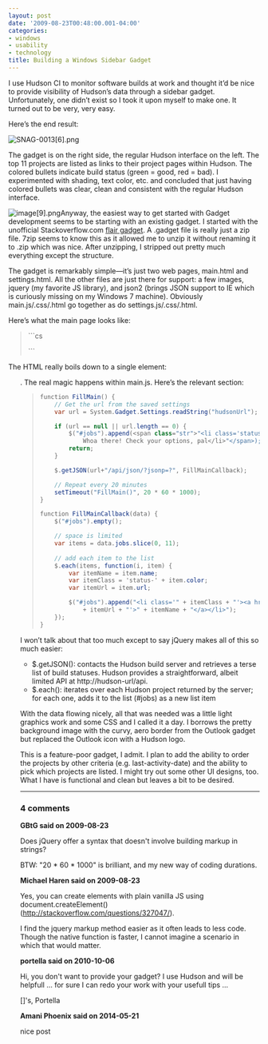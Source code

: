 ```yaml
---
layout: post
date: '2009-08-23T00:48:00.001-04:00'
categories:
- windows
- usability
- technology
title: Building a Windows Sidebar Gadget
---
```



I use Hudson CI to monitor software builds at work and thought it’d be nice to provide visibility of Hudson’s data through a sidebar gadget. Unfortunately, one didn’t exist so I took it upon myself to make one. It turned out to be very, very easy.

Here’s the end result:

![SNAG-0013[6].png](/assets/2009/SNAG-0013[6].png) 

The gadget is on the right side, the regular Hudson interface on the left. The top 11 projects are listed as links to their project pages within Hudson. The colored bullets indicate build status (green = good, red = bad). I experimented with shading, text color, etc. and concluded that just having colored bullets was clear, clean and consistent with the regular Hudson interface.

![image[9].png](/assets/2009/image[9].png)Anyway, the easiest way to get started with Gadget development seems to be starting with an existing gadget. I started with the unofficial Stackoverflow.com [flair gadget](http://flairgadget.codeplex.com/). A .gadget file is really just a zip file. 7zip seems to know this as it allowed me to unzip it without renaming it to .zip which was nice. After unzipping, I stripped out pretty much everything except the structure. 

The gadget is remarkably simple—it’s just two web pages, main.html and settings.html. All the other files are just there for support: a few images, jquery (my favorite JS library), and json2 (brings JSON support to IE which is curiously missing on my Windows 7 machine). Obviously main.js/.css/.html go together as do settings.js/.css/.html.

Here’s what the main page looks like:
<blockquote>   
```cs
<html xmlns="http://www.w3.org/1999/xhtml">
<head>
  <title>Hudson Monitor</title>
  <link rel="stylesheet" href="styles/main.css" />
  <script type="text/javascript" src="scripts/jquery-1.3.2.min.js"></script>
  <script type="text/javascript" src="scripts/main.js"></script>
  <script type="text/javascript">
    $().ready(function() {
      FillMain();
    });
  </script>
</head>
<body>
<g:background src="images/bg.png">
    <ul id="jobs"></ul>
</g:background>
</body>
</html>
```

</blockquote>


The HTML really boils down to a single element: <ul>. The real magic happens within main.js. Here’s the relevant section:

<blockquote>
  
```cs
function FillMain() {
    // Get the url from the saved settings
    var url = System.Gadget.Settings.readString("hudsonUrl");

    if (url == null || url.length == 0) {
        $("#jobs").append(<span class="str">"<li class='status-red'> \
            Whoa there! Check your options, pal</li>"</span>);
        return;
    }

    $.getJSON(url+"/api/json/?jsonp=?", FillMainCallback);

    // Repeat every 20 minutes
    setTimeout("FillMain()", 20 * 60 * 1000);
}

function FillMainCallback(data) {
    $("#jobs").empty(); 

    // space is limited
    var items = data.jobs.slice(0, 11);
    
    // add each item to the list
    $.each(items, function(i, item) {
        var itemName = item.name; 
        var itemClass = 'status-' + item.color;
        var itemUrl = item.url;

        $("#jobs").append("<li class='" + itemClass + "'><a href='" 
            + itemUrl + "'>" + itemName + "</a></li>");
    });
}
```

</blockquote>


I won’t talk about that too much except to say jQuery makes all of this so much easier:

<ul>
  <li>$.getJSON(): contacts the Hudson build server and retrieves a terse list of build statuses. Hudson provides a straightforward, albeit limited API at http://hudson-url/api. </li>

  <li>$.each(): iterates over each Hudson project returned by the server; for each one, adds it to the list (#jobs) as a new list item </li>
</ul>


With the data flowing nicely, all that was needed was a little light graphics work and some CSS and I called it a day. I borrows the pretty background image with the curvy, aero border from the Outlook gadget but replaced the Outlook icon with a Hudson logo.


This is a feature-poor gadget, I admit. I plan to add the ability to order the projects by other criteria (e.g. last-activity-date) and the ability to pick which projects are listed. I might try out some other UI designs, too. What I have is functional and clean but leaves a bit to be desired.

---

### 4 comments

**GBtG said on 2009-08-23**

Does jQuery offer a syntax that doesn't involve building markup in strings?

BTW: "20 * 60 * 1000" is brilliant, and my new way of coding durations.

**Michael Haren said on 2009-08-23**

Yes, you can create elements with plain vanilla JS using document.createElement()(http://stackoverflow.com/questions/327047/).

I find the jquery markup method easier as it often leads to less code. Though the native function is faster, I cannot imagine a scenario in which that would matter.

**portella said on 2010-10-06**

Hi, you don't want to provide your gadget? I use Hudson and will be helpfull ... for sure I can redo your work with your usefull tips ... 

[]'s, Portella

**Amani Phoenix said on 2014-05-21**

nice post

